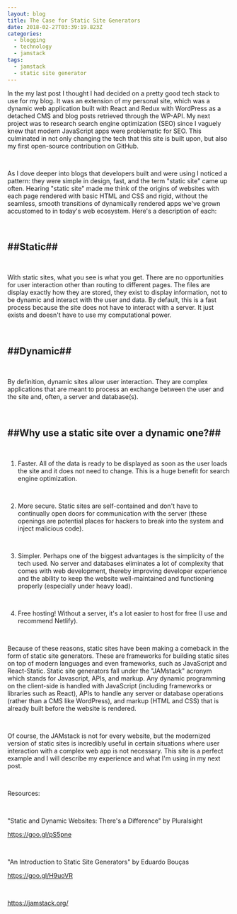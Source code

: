 ```yaml
---
layout: blog
title: The Case for Static Site Generators
date: 2018-02-27T03:39:19.823Z
categories:
  - blogging
  - technology
  - jamstack
tags:
  - jamstack
  - static site generator
---
```

In the my last post I thought I had decided on a pretty good tech stack to use for my blog. It was an extension of my personal site, which was a dynamic web application built with React and Redux with WordPress as a detached CMS and blog posts retrieved through the WP-API. My next project was to research search engine optimization (SEO) since I vaguely knew that modern JavaScript apps were problematic for SEO. This culminated in not only changing the tech that this site is built upon, but also my first open-source contribution on GitHub.

&nbsp;

As I dove deeper into blogs that developers built and were using I noticed a pattern: they were simple in design, fast, and the term "static site" came up often. Hearing "static site" made me think of the origins of websites with each page rendered with basic HTML and CSS and rigid, without the seamless, smooth transitions of dynamically rendered apps we've grown accustomed to in today's web ecosystem. Here's a description of each:

&nbsp;

## \##**Static##**

&nbsp;

With static sites, what you see is what you get. There are no opportunities for user interaction other than routing to different pages. The files are display exactly how they are stored, they exist to display information, not to be dynamic and interact with the user and data. By default, this is a fast process because the site does not have to interact with a server. It just exists and doesn't have to use my computational power.

&nbsp;

## \##**Dynamic##**

&nbsp;

By definition, dynamic sites allow user interaction. They are complex applications that are meant to process an exchange between the user and the site and, often, a server and database(s). 

&nbsp;

## \##**Why use a static site over a dynamic one?##**

&nbsp;

1. Faster. All of the data is ready to be displayed as soon as the user loads the site and it does not need to change. This is a huge benefit for search engine optimization.

&nbsp;

2. More secure. Static sites are self-contained and don't have to continually open doors for communication with the server (these openings are potential places for hackers to break into the system and inject malicious code). 

&nbsp;

3. Simpler. Perhaps one of the biggest advantages is the simplicity of the tech used. No server and databases eliminates a lot of complexity that comes with web development, thereby improving developer experience and the ability to keep the website well-maintained and functioning properly (especially under heavy load).

&nbsp;

4. Free hosting! Without a server, it's a lot easier to host for free (I use and recommend Netlify).

 &nbsp;

Because of these reasons, static sites have been making a comeback in the form of static site generators. These are frameworks for building static sites on top of modern languages and even frameworks, such as JavaScript and React-Static. Static site generators fall under the  "JAMstack" acronym which stands for Javascript, APIs, and markup. Any dynamic programming on the client-side is handled with JavaScript (including frameworks or libraries such as React), APIs to handle any server or database operations (rather than a CMS like WordPress), and markup (HTML and CSS) that is already built before the website is rendered.

&nbsp;

Of course, the JAMstack is not for every website, but the modernized version of static sites is incredibly useful in certain situations where user interaction with a complex web app is not necessary. This site is a perfect example and I will describe my experience and what I'm using in my next post.

&nbsp;

Resources:

&nbsp;

"Static and Dynamic Websites: There's a Difference" by Pluralsight

<https://goo.gl/pS5pne>

&nbsp;

"An Introduction to Static Site Generators" by Eduardo Bouças

<https://goo.gl/H9uoVR>

&nbsp;

<https://jamstack.org/>
